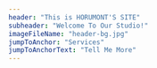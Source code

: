 ```yaml
---
header: "This is HORUMONT'S SITE"
subheader: "Welcome To Our Studio!"
imageFileName: "header-bg.jpg"
jumpToAnchor: "Services"
jumpToAnchorText: "Tell Me More"
---
```

